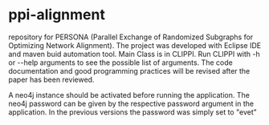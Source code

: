 # ppi-alignment
repository for PERSONA (Parallel Exchange of Randomized Subgraphs for Optimizing Network Alignment).
The project was developed with Eclipse IDE and maven buid automation tool. Main Class is in CLIPPI. Run CLIPPI with -h or --help arguments to see the possible list of arguments.
The code documentation and good programming practices will be revised after the paper has been reviewed.

A neo4j instance should be activated before running the application. The neo4j password can be given by the respective password argument in the application. In the previous versions the password was simply set to "evet"
